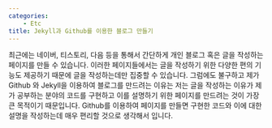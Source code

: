 ```yaml
---
categories: 
    - Etc
title: Jekyll과 Github를 이용한 블로그 만들기
---
```


최근에는 네이버, 티스토리, 다음 등을 통해서 간단하게 개인 블로그 혹은 글을 작성하는 페이지를 만들 수 있습니다.
이러한 페이지들에서는 글을 작성하기 위한 다양한 편의 기능도 제공하기 때문에 글을 작성하는데만 집중할 수 있습니다. 
그럼에도 불구하고 제가 Github 와 Jekyll을 이용하여 블로그를 만드려는 이유는 저는 글을 작성하는 이유가 제가 공부하는 분야의 코드를 구현하고 이를 설명하기 위한 페이지를 만드려는 것이 가장 큰 목적이기 때문입니다.
Github를 이용하여 페이지를 만들면 구현한 코드와 이에 대한 설명을 작성하는데 매우 편리할 것으로 생각해서 입니다.

   
